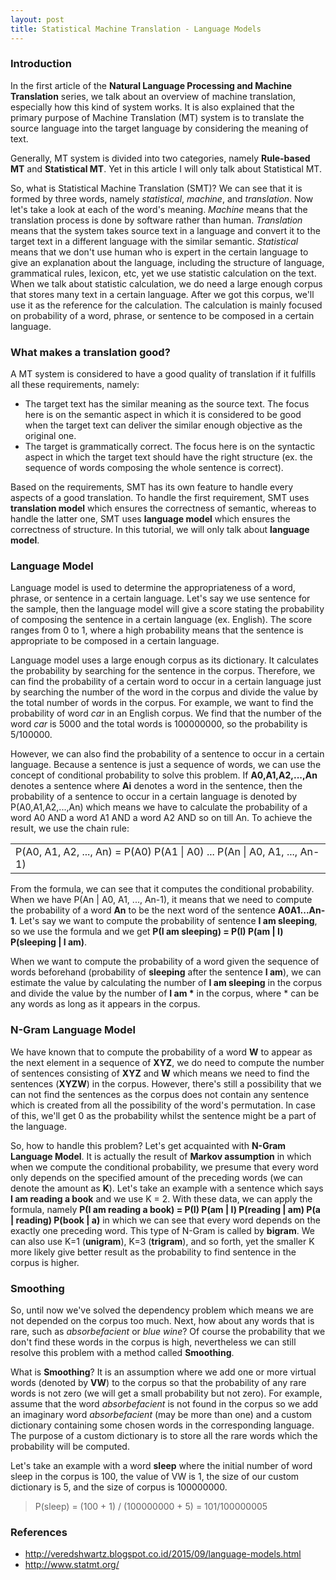 ```yaml
---
layout: post
title: Statistical Machine Translation - Language Models
---
```


### Introduction

In the first article of the **Natural Language Processing and Machine Translation** series, we talk about an overview of machine translation, especially how this kind of system works. It is also explained that the primary purpose of Machine Translation (MT) system is to translate the source language into the target language by considering the meaning of text.

Generally, MT system is divided into two categories, namely **Rule-based MT** and **Statistical MT**. Yet in this article I will only talk about Statistical MT.

So, what is Statistical Machine Translation (SMT)? We can see that it is formed by three words, namely _statistical_, _machine_, and _translation_. Now let's take a look at each of the word's meaning. _Machine_ means that the translation process is done by software rather than human. _Translation_ means that the system takes source text in a language and convert it to the target text in a different language with the similar semantic. _Statistical_ means that we don't use human who is expert in the certain language to give an explanation about the language, including the structure of language, grammatical rules, lexicon, etc, yet we use statistic calculation on the text. When we talk about statistic calculation, we do need a large enough corpus that stores many text in a certain language. After we got this corpus, we'll use it as the reference for the calculation. The calculation is mainly focused on probability of a word, phrase, or sentence to be composed in a certain language.

### What makes a translation good?

A MT system is considered to have a good quality of translation if it fulfills all these requirements, namely:

<ul>
	<li>
		The target text has the similar meaning as the source text. The focus here is on the semantic aspect in which it is considered to be good when the target text can deliver the similar enough objective as the original one.
	</li>
	<li>
		The target is grammatically correct. The focus here is on the syntactic aspect in which the target text should have the right structure (ex. the sequence of words composing the whole sentence is correct).
	</li>
</ul>  

Based on the requirements, SMT has its own feature to handle every aspects of a good translation. To handle the first requirement, SMT uses **translation model** which ensures the correctness of semantic, whereas to handle the latter one, SMT uses **language model** which ensures the correctness of structure. In this tutorial, we will only talk about **language model**.

### Language Model

Language model is used to determine the appropriateness of a word, phrase, or sentence in a certain language. Let's say we use sentence for the sample, then the language model will give a score stating the probability of composing the sentence in a certain language (ex. English). The score ranges from 0 to 1, where a high probability means that the sentence is appropriate to be composed in a certain language.

Language model uses a large enough corpus as its dictionary. It calculates the probability by searching for the sentence in the corpus. Therefore, we can find the probability of a certain word to occur in a certain language just by searching the number of the word in the corpus and divide the value by the total number of words in the corpus. For example, we want to find the probability of word _car_ in an English corpus. We find that the number of the word _car_ is 5000 and the total words is 100000000, so the probability is 5/100000.

However, we can also find the probability of a sentence to occur in a certain language. Because a sentence is just a sequence of words, we can use the concept of conditional probability to solve this problem. If **A0,A1,A2,...,An** denotes a sentence where **Ai** denotes a word in the sentence, then the probability of a sentence to occur in a certain language is denoted by P(A0,A1,A2,...,An) which means we have to calculate the probability of a word A0 AND a word A1 AND a word A2 AND so on till An. To achieve the result, we use the chain rule: 

<table>
	<tr>
		<td>P(A0, A1, A2, ..., An) = P(A0) P(A1 | A0) ... P(An | A0, A1, ..., An-1)</td>
	</tr>
</table>

From the formula, we can see that it computes the conditional probability. When we have P(An | A0, A1, ..., An-1), it means that we need to compute the probability of a word **An** to be the next word of the sentence **A0A1...An-1**. Let's say we want to compute the probability of sentence **I am sleeping**, so we use the formula and we get **P(I am sleeping) = P(I) P(am | I) P(sleeping | I am)**.

When we want to compute the probability of a word given the sequence of words beforehand (probability of **sleeping** after the sentence **I am**), we can estimate the value by calculating the number of **I am sleeping** in the corpus and divide the value by the number of <b>I am *</b> in the corpus, where * can be any words as long as it appears in the corpus.

### N-Gram Language Model

We have known that to compute the probability of a word **W** to appear as the next element in a sequence of **XYZ**, we do need to compute the number of sentences consisting of **XYZ** and **W** which means we need to find the sentences (**XYZW**) in the corpus. However, there's still a possibility that we can not find the sentences as the corpus does not contain any sentence which is created from all the possibility of the word's permutation. In case of this, we'll get 0 as the probability whilst the sentence might be a part of the language.

So, how to handle this problem? Let's get acquainted with **N-Gram Language Model**. It is actually the result of **Markov assumption** in which when we compute the conditional probability, we presume that every word only depends on the specified amount of the preceding words (we can denote the amount as **K**). Let's take an example with a sentence which says **I am reading a book** and we use K = 2. With these data, we can apply the formula, namely **P(I am reading a book) = P(I) P(am | I) P(reading | am) P(a | reading) P(book | a)** in which we can see that every word depends on the exactly one preceding word. This type of N-Gram is called by **bigram**. We can also use K=1 (**unigram**), K=3 (**trigram**), and so forth, yet the smaller K more likely give better result as the probability to find sentence in the corpus is higher.

### Smoothing

So, until now we've solved the dependency problem which means we are not depended on the corpus too much. Next, how about any words that is rare, such as _absorbefacient_ or _blue wine_? Of course the probability that we don't find these words in the corpus is high, nevertheless we can still resolve this problem with a method called **Smoothing**.

What is **Smoothing**? It is an assumption where we add one or more virtual words (denoted by **VW**) to the corpus so that the probability of any rare words is not zero (we will get a small probability but not zero). For example, assume that the word _absorbefacient_ is not found in the corpus so we add an imaginary word _absorbefacient_ (may be more than one) and a custom dictionary containing some chosen words in the corresponding language. The purpose of a custom dictionary is to store all the rare words which the probability will be computed.

Let's take an example with a word **sleep** where the initial number of word sleep in the corpus is 100, the value of VW is 1, the size of our custom dictionary is 5, and the size of corpus is 100000000.

> P(sleep) = (100 + 1) / (100000000 + 5) = 101/100000005

### References

<ul>
	<li><a href="http://veredshwartz.blogspot.co.id/2015/09/language-models.html">http://veredshwartz.blogspot.co.id/2015/09/language-models.html</a></li>
	<li><a href="http://www.statmt.org/">http://www.statmt.org/</a></li>
</ul> 



 